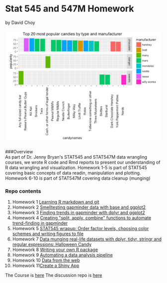 # Stat 545 and 547M Homework
by David Choy

![](candy.png)  

###Overview  
As part of Dr. Jenny Bryan's STAT545 and STAT547M data wrangling courses, we wrote R code and Rmd reports to present our understanding of R data wrangling and visualization. Homework 1-5 is part of STAT545 covering basic concepts of data readin, manipulation and plotting. Homework 6-10 is part of STAT547M covering data cleanup (munging) 

### Repo contents
1. Homework 1 [Learning R markdown and git](https://github.com/hochoy/r_stat545/tree/master/Homework_1/README.md)
2. Homework 2 [Smelltesting gapminder data with base and ggplot2](https://github.com/hochoy/r_stat545/tree/master/Homework_2/Homework2.md)
3. Homework 3 [Finding trends in gapminder with dplyr and ggplot2](https://github.com/hochoy/r_stat545/tree/master/Homework_3/Homework3.md)
4. Homework 4 [Creating "split, apply, combine" functions to automate trend-finding in gapminder](https://github.com/hochoy/r_stat545/tree/master/Homework_4/Homework_4.md)
5. Homework 5 [STAT545 wrapup: Order factor levels, choosing color schemes and writing figures to file](https://github.com/hochoy/r_stat545/tree/master/Homework_5/Homework_5.md)
6. Homework 7 [Data munging real-life datasets with dplyr, tidyr, stringr and regular expressions: Halloween Candy](https://github.com/hochoy/r_stat545/tree/master/Homework_7/Homework_7.md)
7. Homework 8 [Writing your own R package](https://github.com/hochoy/r_stat545/tree/master/Homework_8/Homework_8.md)
8. Homework 9 [Automating a data analysis pipeline](https://github.com/hochoy/automation)
9. Homework 10 [Data from the web](https://github.com/hochoy/r_stat545/blob/master/Homework_10/Homework_10.md)  
10. Homework 11[Create a Shiny App](https://github.com/hochoy/r_stat545/tree/master/Homework_11)  

The Course is [here](http://stat545-ubc.github.io/index.html)
The discussion repo is [here](https://github.com/STAT545-UBC/Discussion/issues)